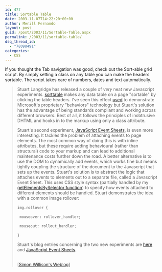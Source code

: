 ```yaml
---
id: 477
title: Sortable Table
date: 2003-11-07T14:22:20+00:00
author: Merill Fernando
layout: post
guid: /post/2003/11/Sortable-Table.aspx
permalink: /2003/11/sortable-table/
dsq_thread_id:
  - "78098491"
categories:
  - CSS
---
```

<body xmlns="http://www.w3.org/1999/xhtml">
    <div class="Section1">
        <p>
            If you thought the Tab navigation was good, check out the Sort-able grid script. By
            simply setting a class on any table you can make the headers sortable. The script
            takes care of numbers, dates and text automatically.
        </p>
        <blockquote style='margin-top:5.0pt;margin-bottom:5.0pt'> 
        <p>
            Stuart Langridge has released a couple of <em><i>very</i></em> neat new Javascript
            experiments. <a href="http://www.kryogenix.org/code/browser/sorttable/" title="Sortable Tables">sorttable</a> makes
            any data table on a page "sortable" by clicking the table headers. I've seen this
            effect <a href="http://msdn.microsoft.com/library/en-us/dndude/html/dude07232001.asp" title="Fun with Tables">used</a> to
            demonstrate Microsoft's proprietary "behaviors" technology but Stuart's solution has
            the advantage of being standards compliant and working across different browsers.
            Best of all, it follows the principles of inobtrusive <acronym>DHTML</acronym> and
            hooks in to the markup using only a class attribute.
        </p>
        <p>
            Stuart's second experiment, <a href="http://www.kryogenix.org/code/browser/jses/">JavaScript
            Event Sheets</a>, is even more interesting. It tackles the problem of attaching events
            to page elements. The most common way of doing this is with inline attributes, but
            these require adding behavioural (rather than structural) code to your markup and
            can lead to additional maintenance costs further down the road. A better alternative
            is to use the <acronym>DOM</acronym> to dynamically add events, which works fine but
            means tightly coupling the structure of the document to the Javascript that sets up
            the events. Stuart's solution is to abstract the logic that attaches events to elements
            out to a separate file, called a Javascript Event Sheet. This uses <acronym>CSS</acronym> style
            syntax (partially handled by my <a href="http://simon.incutio.com/archive/2003/03/25/getElementsBySelector">getElementsBySelector
            function</a>) to specify how events attached to different elements should be handled.
            Stuart demonstrates the idea with a common image rollover:
        </p>
        <pre>
<code>img.rollover {</code> </pre>
        <pre>
<code> mouseover: rollover_handler;</code> </pre>
        <pre>
<code> mouseout: rollout_handler;</code> </pre>
        <pre>
<code>}</code> </pre>
        <p>
            Stuart's blog entries concerning the two new experiments are <a href="http://www.kryogenix.org/days/565.html" title="Sortable tables">here</a> and <a href="http://www.kryogenix.org/days/566.html" title="http://www.kryogenix.org/days/566.html">JavaScript
            Event Sheets</a>.
        </p>
        <p class="MsoNormal">
            <br />
            [<a href="http://simon.incutio.com/archive/2003/11/05/mojo">Simon Willison's Weblog</a>]
        </p>
        </blockquote>
    </div>
</body>